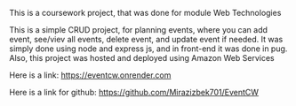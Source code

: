 This is a coursework project, that was done for module Web Technologies

This is a simple CRUD project, for planning events, where you can add event, see/viev all events, delete event, and update event if needed.
It was simply done using node and express js, and in front-end it was done in pug. Also, this project was hosted and deployed using Amazon Web Services

Here is a link:
https://eventcw.onrender.com

Here is a link for github:
https://github.com/Mirazizbek701/EventCW
